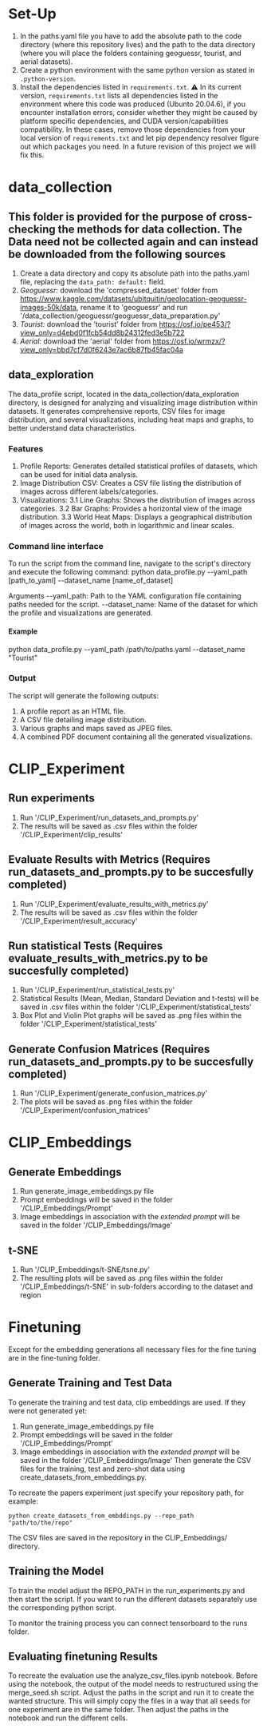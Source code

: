 # Set-Up

1. In the paths.yaml file you have to add the absolute path to the code directory (where this repository lives) and the path to the data directory (where you will place the folders containing geoguessr, tourist, and aerial datasets).
2. Create a python environment with the same python version as stated in `.python-version`.
3. Install the dependencies listed in `requirements.txt`. :warning: In its current version, `requirements.txt` lists all dependencies listed in the environment where this code was produced (Ubunto 20.04.6), if you encounter installation errors, consider whether they might be caused by platform specific dependencies, and CUDA version/capabilities compatibility. In these cases, remove those dependencies from your local version of `requirements.txt` and let pip dependency resolver figure out which packages you need. In a future revision of this project we will fix this.

# data_collection

## This folder is provided for the purpose of cross-checking the methods for data collection. The Data need not be collected again and can instead be downloaded from the following sources

1. Create a data directory and copy its absolute path into the paths.yaml file, replacing the `data_path: default:` field.
2. *Geoguessr:* download the 'compressed_dataset' folder from <https://www.kaggle.com/datasets/ubitquitin/geolocation-geoguessr-images-50k/data>, rename it to 'geoguessr' and run '/data_collection/geoguessr/geoguessr_data_preparation.py'
3. *Tourist:* download the 'tourist' folder from <https://osf.io/pe453/?view_only=d4ebd0f1fcb54dd8b24312fed3e5b722>
4. *Aerial:* download the 'aerial' folder from <https://osf.io/wrmzx/?view_only=bbd7cf7d0f6243e7ac6b87fb45fac04a>

## data_exploration

The data_profile script, located in the data_collection/data_exploration directory, is designed for analyzing and visualizing image distribution within datasets. It generates comprehensive reports, CSV files for image distribution, and several visualizations, including heat maps and graphs, to better understand data characteristics.

### Features

1. Profile Reports: Generates detailed statistical profiles of datasets, which can be used for initial data analysis.
2. Image Distribution CSV: Creates a CSV file listing the distribution of images across different labels/categories.
3. Visualizations:
    3.1 Line Graphs: Shows the distribution of images across categories.
    3.2 Bar Graphs: Provides a horizontal view of the image distribution.
    3.3 World Heat Maps: Displays a geographical distribution of images across the world, both in logarithmic and linear scales.

### Command line interface

To run the script from the command line, navigate to the script's directory and execute the following command:
python data_profile.py --yaml_path [path_to_yaml] --dataset_name [name_of_dataset]

Arguments
    --yaml_path: Path to the YAML configuration file containing paths needed for the script.
    --dataset_name: Name of the dataset for which the profile and visualizations are generated.

#### Example

python data_profile.py --yaml_path /path/to/paths.yaml --dataset_name "Tourist"

### Output

The script will generate the following outputs:

1. A profile report as an HTML file.
2. A CSV file detailing image distribution.
3. Various graphs and maps saved as JPEG files.
4. A combined PDF document containing all the generated visualizations.

# CLIP_Experiment

## Run experiments

1. Run '/CLIP_Experiment/run_datasets_and_prompts.py'
2. The results will be saved as .csv files within the folder '/CLIP_Experiment/clip_results'

## Evaluate Results with Metrics (Requires run_datasets_and_prompts.py to be succesfully completed)

1. Run '/CLIP_Experiment/evaluate_results_with_metrics.py'
2. The results will be saved as .csv files within the folder '/CLIP_Experiment/result_accuracy'

## Run statistical Tests (Requires evaluate_results_with_metrics.py to be succesfully completed)

1. Run '/CLIP_Experiment/run_statistical_tests.py'
2. Statistical Results (Mean, Median, Standard Deviation and t-tests) will be saved in .csv files within the folder '/CLIP_Experiment/statistical_tests'
3. Box Plot and Violin Plot graphs will be saved as .png files within the folder '/CLIP_Experiment/statistical_tests'

## Generate Confusion Matrices (Requires run_datasets_and_prompts.py to be succesfully completed)

1. Run '/CLIP_Experiment/generate_confusion_matrices.py'
2. The plots will be saved as .png files within the folder '/CLIP_Experiment/confusion_matrices'

# CLIP_Embeddings

## Generate Embeddings

1. Run generate_image_embeddings.py file
2. Prompt embeddings will be saved in the folder '/CLIP_Embeddings/Prompt'
3. Image embeddings in association with the *extended prompt* will be saved in the folder '/CLIP_Embeddings/Image'

## t-SNE

1. Run '/CLIP_Embeddings/t-SNE/tsne.py'
2. The resulting plots will be saved as .png files within the folder '/CLIP_Embeddings/t-SNE' in sub-folders according to the dataset and region

# Finetuning

Except for the embedding generations all necessary files for the fine tuning are in the fine-tuning folder.

## Generate Training and Test Data

To generate the training and test data, clip embeddings are used.
If they were not generated yet:

1. Run generate_image_embeddings.py file
2. Prompt embeddings will be saved in the folder '/CLIP_Embeddings/Prompt'
3. Image embeddings in association with the *extended prompt* will be saved in the folder '/CLIP_Embeddings/Image'
Then generate the CSV files for the training, test and zero-shot data using create_datasets_from_embeddings.py.

To recreate the papers experiment just specify your repository path, for example:

```shell
python create_datasets_from_embddings.py --repo_path "path/to/the/repo"
```

The CSV files are saved in the repository in the CLIP_Embeddings/ directory.

## Training the Model

To train the model adjust the REPO_PATH in the run_experiments.py and then start the script.
If you want to run the different datasets separately use the corresponding python script.

To monitor the training process you can connect tensorboard to the runs folder. 

## Evaluating finetuning Results

To recreate the evaluation use the analyze_csv_files.ipynb notebook.
Before using the notebook, the output of the model needs to restructured using the merge_seed.sh script.
Adjust the paths in the script and run it to create the wanted structure.
This will simply copy the files in a way that all seeds for one experiment are in the same folder.
Then adjust the paths in the notebook and run the different cells.

